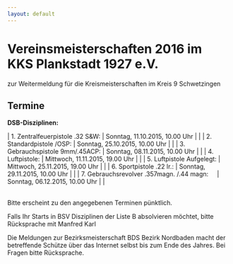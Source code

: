 ```yaml
---
layout: default
---
```

Vereinsmeisterschaften 2016 im KKS Plankstadt 1927 e.V. 
=======================================================
zur Weitermeldung für die Kreismeisterschaften im Kreis 9 Schwetzingen  


Termine
-------
  
**DSB-Disziplinen:**

| 1. Zentralfeuerpistole .32 S&W:  | Sonntag, 11.10.2015, 10.00 Uhr |    |
| 2. Standardpistole /OSP:  | Sonntag, 25.10.2015, 10.00 Uhr   | |
| 3. Gebrauchspistole 9mm/.45ACP:  | Sonntag,  08.11.2015, 10.00 Uhr  | |
| 4. Luftpistole:  | Mittwoch, 11.11.2015, 19.00 Uhr  | |
| 5. Luftpistole Aufgelegt:  | Mittwoch, 25.11.2015, 19.00 Uhr  | |
| 6. Sportpistole .22 lr.:  | Sonntag,  29.11.2015, 10.00 Uhr |  |
| 7. Gebrauchsrevolver .357magn. /.44 magn: &nbsp; &nbsp;   | Sonntag, 06.12.2015, 10.00 Uhr  | |  
   
<br>
Bitte erscheint zu den angegebenen Terminen pünktlich.   

Falls Ihr Starts in BSV Disziplinen der Liste B absolvieren möchtet, bitte Rücksprache mit Manfred Karl
  
Die Meldungen zur Bezirksmeisterschaft BDS Bezirk Nordbaden macht der betreffende Schütze über das Internet selbst bis zum Ende des Jahres. 
Bei Fragen bitte Rücksprache.
